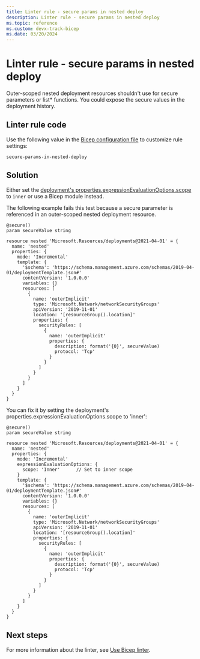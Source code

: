```yaml
---
title: Linter rule - secure params in nested deploy
description: Linter rule - secure params in nested deploy
ms.topic: reference
ms.custom: devx-track-bicep
ms.date: 03/20/2024
---
```


# Linter rule - secure params in nested deploy

Outer-scoped nested deployment resources shouldn't use for secure parameters or list* functions. You could expose the secure values in the deployment history.

## Linter rule code

Use the following value in the [Bicep configuration file](bicep-config-linter.md) to customize rule settings:

`secure-params-in-nested-deploy`

## Solution

Either set the [deployment's properties.expressionEvaluationOptions.scope](/azure/templates/microsoft.resources/deployments?pivots=deployment-language-bicep) to `inner` or use a Bicep module instead.

The following example fails this test because a secure parameter is referenced in an outer-scoped nested deployment resource.

```bicep
@secure()
param secureValue string

resource nested 'Microsoft.Resources/deployments@2021-04-01' = {
  name: 'nested'
  properties: {
    mode: 'Incremental'
    template: {
      '$schema': 'https://schema.management.azure.com/schemas/2019-04-01/deploymentTemplate.json#'
      contentVersion: '1.0.0.0'
      variables: {}
      resources: [
        {
          name: 'outerImplicit'
          type: 'Microsoft.Network/networkSecurityGroups'
          apiVersion: '2019-11-01'
          location: '[resourceGroup().location]'
          properties: {
            securityRules: [
              {
                name: 'outerImplicit'
                properties: {
                  description: format('{0}', secureValue)
                  protocol: 'Tcp'
                }
              }
            ]
          }
        }
      ]
    }
  }
}
```

You can fix it by setting the deployment's properties.expressionEvaluationOptions.scope to 'inner':

```bicep
@secure()
param secureValue string

resource nested 'Microsoft.Resources/deployments@2021-04-01' = {
  name: 'nested'
  properties: {
    mode: 'Incremental'
    expressionEvaluationOptions: {
      scope: 'Inner'      // Set to inner scope
    }
    template: {
      '$schema': 'https://schema.management.azure.com/schemas/2019-04-01/deploymentTemplate.json#'
      contentVersion: '1.0.0.0'
      variables: {}
      resources: [
        {
          name: 'outerImplicit'
          type: 'Microsoft.Network/networkSecurityGroups'
          apiVersion: '2019-11-01'
          location: '[resourceGroup().location]'
          properties: {
            securityRules: [
              {
                name: 'outerImplicit'
                properties: {
                  description: format('{0}', secureValue)
                  protocol: 'Tcp'
                }
              }
            ]
          }
        }
      ]
    }
  }
}

```

## Next steps

For more information about the linter, see [Use Bicep linter](./linter.md).
